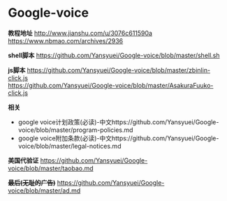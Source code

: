 # Google-voice
**教程地址**
http://www.jianshu.com/u/3076c611590a<br>
https://www.nbmao.com/archives/2936

**shell脚本**
https://github.com/Yansyuei/Google-voice/blob/master/shell.sh

**js脚本**
https://github.com/Yansyuei/Google-voice/blob/master/zbinlin-click.js <br>
https://github.com/Yansyuei/Google-voice/blob/master/AsakuraFuuko-click.js

**相关**
- google voice计划政策(必读)-中文https://github.com/Yansyuei/Google-voice/blob/master/program-policies.md<br>
- google voice附加条款(必读)-中文https://github.com/Yansyuei/Google-voice/blob/master/legal-notices.md

**美国代验证**
https://github.com/Yansyuei/Google-voice/blob/master/taobao.md


~~**最后(无耻的广告)**~~
https://github.com/Yansyuei/Google-voice/blob/master/ad.md
